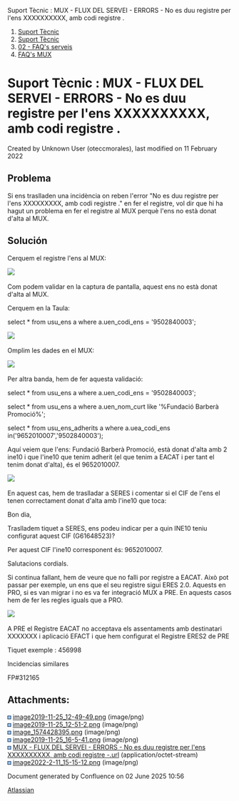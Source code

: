 Suport Tècnic : MUX - FLUX DEL SERVEI - ERRORS - No es duu registre per l'ens XXXXXXXXXX, amb codi registre .  

1.  [Suport Tècnic](index.html)
2.  [Suport Tècnic](13893782.html)
3.  [02 - FAQ's serveis](26313393.html)
4.  [FAQ's MUX](28705591.html)

Suport Tècnic : MUX - FLUX DEL SERVEI - ERRORS - No es duu registre per l'ens XXXXXXXXXX, amb codi registre .
=============================================================================================================

Created by Unknown User (oteccmorales), last modified on 11 February 2022

Problema
--------

Si ens traslladen una incidència on reben l'error "No es duu registre per l'ens XXXXXXXXX, amb codi registre ." en fer el registre, vol dir que hi ha hagut un problema en fer el registre al MUX perquè l'ens no està donat d'alta al MUX.

  

Solución
--------

Cerquem el registre l'ens al MUX:

![](attachments/30867885/30867898.png)

Com podem validar en la captura de pantalla, aquest ens no està donat d'alta al MUX.

Cerquem en la Taula:

 select \* from usu\_ens a
 where a.uen\_codi\_ens = '9502840003';

  

![](attachments/30867885/30867886.png)

  

Omplim les dades en el MUX:

  

![](attachments/30867885/30867887.png)

  

Per altra banda, hem de fer aquesta validació:

 select \* from usu\_ens a
 where a.uen\_codi\_ens = '9502840003';
 
 select \* from usu\_ens a
 where a.uen\_nom\_curt like '%Fundació Barberà Promoció%';
 
 select \* from usu\_ens\_adherits a
 where a.uea\_codi\_ens in('9652010007','9502840003');

Aquí veiem que l'ens: Fundació Barberà Promoció, està donat d'alta amb 2 ine10 i que l'ine10 que tenim adherit (el que tenim a EACAT i per tant el tenim donat d'alta), és el 9652010007.

![](attachments/30867885/30867903.png)

  

En aquest cas, hem de traslladar a SERES i comentar si el CIF de l'ens el tenen correctament donat d'alta amb l'ine10 que toca:

Bon dia,

Traslladem tiquet a SERES, ens podeu indicar per a quin INE10 teniu configurat aquest CIF (G61648523)?

Per aquest CIF l'ine10 corresponent és: 9652010007.

Salutacions cordials.

Si continua fallant, hem de veure que no falli por registre a EACAT. Això pot passar per exemple, un ens que el seu registre sigui ERES 2.0. Aquests en PRO, si es van migrar i no es va fer integració MUX a PRE. En aquests casos hem de fer les regles iguals que a PRO.

![](attachments/30867885/64980131.png)

A PRE el Registre EACAT no acceptava els assentaments amb destinatari XXXXXXX i aplicació EFACT i que hem configurat el Registre ERES2 de PRE

Tiquet exemple : 456998 

  

Incidencias similares

FP#312165 

  

Attachments:
------------

![](images/icons/bullet_blue.gif) [image2019-11-25\_12-49-49.png](attachments/30867885/30867886.png) (image/png)  
![](images/icons/bullet_blue.gif) [image2019-11-25\_12-51-2.png](attachments/30867885/30867887.png) (image/png)  
![](images/icons/bullet_blue.gif) [image\_1574428395.png](attachments/30867885/30867898.png) (image/png)  
![](images/icons/bullet_blue.gif) [image2019-11-25\_16-5-41.png](attachments/30867885/30867903.png) (image/png)  
![](images/icons/bullet_blue.gif) [MUX - FLUX DEL SERVEI - ERRORS - No es duu registre per l'ens XXXXXXXXXX, amb codi registre -.url](attachments/30867885/64979233.url) (application/octet-stream)  
![](images/icons/bullet_blue.gif) [image2022-2-11\_15-15-12.png](attachments/30867885/64980131.png) (image/png)  

Document generated by Confluence on 02 June 2025 10:56

[Atlassian](http://www.atlassian.com/)